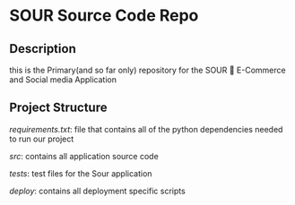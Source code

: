 # SOUR Source Code Repo

## Description
this is the Primary(and so far only) repository for the SOUR 🍋  E-Commerce and Social media Application

## Project Structure 

*requirements.txt*: file that contains all of the python dependencies needed to run our project 

*src*: contains all application source code 

*tests*: test files for the Sour application

*deploy*: contains all deployment specific scripts 
